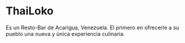 # ThaiLoko

Es un Resto-Bar de Acarigua, Venezuela.
El primero en ofrecerle a su pueblo una nueva y única experiencia culinaria.
